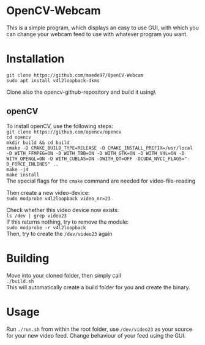 # OpenCV-Webcam
This is a simple program, which displays an easy to use GUI, with which you can change your webcam feed to use with whatever program you want.

# Installation
`git clone https://github.com/maede97/OpenCV-Webcam`\
`sudo apt install v4l2loopback-dkms`

Clone also the opencv-github-repository and build it using\
## openCV
To install openCV, use the following steps:\
`git clone https://github.com/opencv/opencv`\
`cd opencv`\
`mkdir build && cd build`\
`cmake -D CMAKE_BUILD_TYPE=RELEASE -D CMAKE_INSTALL_PREFIX=/usr/local  -D WITH_FFMPEG=ON -D WITH_TBB=ON -D WITH_GTK=ON -D WITH_V4L=ON -D WITH_OPENGL=ON -D WITH_CUBLAS=ON -DWITH_QT=OFF -DCUDA_NVCC_FLAGS="-D_FORCE_INLINES" ..`\
`make -j4`\
`make install`\
The special flags for the `cmake` command are needed for video-file-reading

Then create a new video-device:\
`sudo modprobe v4l2loopback video_nr=23`

Check whether this video device now exists:\
`ls /dev | grep video23`\
If this returns nothing, try to remove the module:\
`sudo modprobe -r v4l2loopback`\
Then, try to create the `/dev/video23` again

# Building
Move into your cloned folder, then simply call\
`./build.sh`\
This will automatically create a build folder for you and create the binary.

# Usage
Run `./run.sh` from within the root folder, use `/dev/video23` as your source for your new video feed. Change behaviour of your feed using the GUI.
